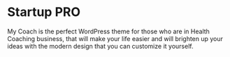 
Startup PRO
===

My Coach is the perfect WordPress theme for those who are in Health Coaching business, that will make your life easier and will brighten up your ideas with the modern design that you can customize it yourself.